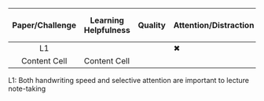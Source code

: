 <div align="center">
  
| Paper/Challenge  | Learning Helpfulness | Quality | Attention/Distraction | Encouragement | Readability | Sharability | Speed | Within the Syllabus | 
|:-------------:| ------------- | ------------- |  ------------- |  ------------- |  ------------- |  ------------- |  ------------- |  ------------- |
| L1  |   |   |✖|   |   |   | ✖ |   |
| Content Cell  | Content Cell  |

</div>

L1: Both handwriting speed and selective attention are important to lecture note-taking
